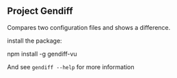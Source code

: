 ## Project Gendiff
Compares two configuration files and shows a difference.

install the package:

npm install -g gendiff-vu

And see `gendiff --help` for more information
